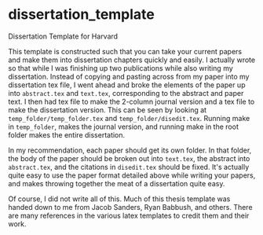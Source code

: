 # dissertation_template
Dissertation Template for Harvard

This template is constructed such that you can take your current papers and make them into dissertation chapters quickly and easily. I actually wrote so that while I was finishing up two publications while also writing my dissertation. Instead of copying and pasting across from my paper into my dissertation tex file, I went ahead and broke the elements of the paper up into `abstract.tex` and `text.tex`, corresponding to the abstract and paper text. I then had tex file to make the 2-column journal version and a tex file to make the dissertation version. This can be seen by looking at `temp_folder/temp_folder.tex` and `temp_folder/disedit.tex`. Running make in `temp_folder`, makes the journal version, and running make in the root folder makes the entire dissertation.

In my recommendation, each paper should get its own folder. In that folder, the body of the paper should be broken out into `text.tex`, the abstract into `abstract.tex`, and the citations in `disedit.tex` should be fixed. It's actually quite easy to use the paper format detailed above while writing your papers, and makes throwing together the meat of a dissertation quite easy. 

Of course, I did not write all of this. Much of this thesis template was handed down to me from Jacob Sanders, Ryan Babbush, and others. There are many references in the various latex templates to credit them and their work.
